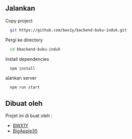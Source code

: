 ## Jalankan

Copy project

```bash
  git https://github.com/bwx1y/backend-buku-induk.git
```

Pergi ke directory

```bash
  cd bbackend-buku-induk
```

Install dependencies

```bash
  npm install
```

alankan server

```bash
  npm run start
```

## Dibuat oleh

Projet ini di buat oleh :

- [BWX1Y](https://github.com/bwx1y)
- [BigApple35](https://github.com/BigApple35)
